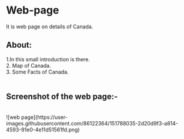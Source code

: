 # Web-page
It is web page on details of Canada. 
## About:
1.In this small introduction is there.<br>
2. Map of Canada.<br>
3. Some Facts of Canada.<br>
<br>
## Screenshot of the web page:-
<br>
![web page](https://user-images.githubusercontent.com/86122364/151788035-2d20d9f3-a814-4593-91e0-4e11d51561fd.png)
